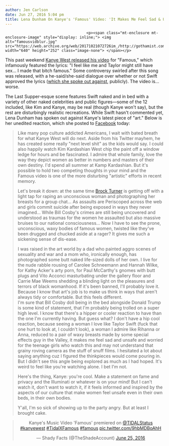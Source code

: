 ```yaml
---
author: Jen Carlson
date: Jun 27, 2016 5:04 pm
title: Lena Dunham On Kanye's 'Famous' Video: 'It Makes Me Feel Sad & Unsafe'
---
```


	
										<p><span class="mt-enclosure mt-enclosure-image" style="display: inline;"> <img alt="famousvidblur.jpg" src="https://web.archive.org/web/20171021072726im_/http://gothamist.com/attachments/arts_jen/famousvidblur.jpg" width="640" height="252" class="image-none"> </span></p>

<p>This past weekend <a href="https://web.archive.org/web/20171021072726/http://laist.com/2016/06/25/kanye_famous_video.php">Kanye West released his video</a> for &quot;Famous,&quot; which infamously featured the lyrics: &quot;I feel like me and Taylor might still have sex... I made that bitch famous.&quot; Some controversy swirled after this song was released, with a he-said/she-said dialogue over whether or not Swift approved the lyrics (<a href="https://web.archive.org/web/20171021072726/http://laist.com/2016/02/16/taylor_swift_grammys_speech.php">which she spoke out against</a>, publicly). The video is... worse.</p>

<p>The Last Supper-esque scene features Swift naked and in bed with a variety of other naked celebrities and public figures&#x2014;some of the 12 included, like Kim and Kanye, may be real (though Kanye won&apos;t say), but the rest are disturbingly realistic recreations. While Swift hasn&apos;t commented yet, Lena Dunham has spoken out against Kanye&apos;s latest piece of &quot;art.&quot; Below is her unedited reaction, which she posted to <a href="https://web.archive.org/web/20171021072726/https://www.facebook.com/lenadunham/posts/1756770211270449:0">Facebook</a> today: </p>

<blockquote>Like many pop culture addicted Americans, I wait with bated breath for what Kanye West will do next. Aside from his Twitter mayhem, he has created some really &quot;next level shit&quot; as the kids would say. I could also happily watch Kim Kardashian West chip the paint off a window ledge for hours and be fascinated. I admire that whole family, love the way they depict women as better in numbers and masters of their own destiny. I&apos;d spend all summer at Kamp Kardashian. But it&apos;s possible to hold two competing thoughts in your mind and the Famous video is one of the more disturbing &quot;artistic&quot; efforts in recent memory.

<p>Let&apos;s break it down: at the same time <a href="https://web.archive.org/web/20171021072726/http://sfist.com/tags/brockturner">Brock Turner</a> is getting off with a light tap for raping an unconscious woman and photographing her breasts for a group chat... As assaults are Periscoped across the web and girls commit suicide after being exposed in ways they never imagined... While Bill Cosby&apos;s crimes are still being uncovered and understood as traumas for the women he assaulted but also massive bruises to our national consciousness... Now I have to see the prone, unconscious, waxy bodies of famous women, twisted like they&apos;ve been drugged and chucked aside at a rager? It gives me such a sickening sense of dis-ease.</p>

<p>I was raised in the art world by a dad who painted aggro scenes of sexuality and war and a mom who, ironically enough, has photographed some butt naked life-sized dolls of her own. I live for the nude rabble rousing of Carolee Schneemann and Hannah Wilke, for Kathy Acker&apos;s arty porn, for Paul McCarthy&apos;s gnomes with butt plugs and Vito Acconci masturbating under the gallery floor and Carrie Mae Weems shedding a blinding light on the pleasures and terrors of black womanhood. If it&apos;s been banned, I&apos;ll probably love it. Because I know that art&apos;s job is to make us think in ways that aren&apos;t always tidy or comfortable. But this feels different.<br>
I&apos;m sure that Bill Cosby doll being in the bed alongside Donald Trump is some kind of statement, that I&apos;m probably being trolled on a super high level. I know that there&apos;s a hipper or cooler reaction to have than the one I&apos;m currently having. But guess what? I don&apos;t have a hip cool reaction, because seeing a woman I love like Taylor Swift (fuck that one hurt to look at, I couldn&apos;t look), a woman I admire like Rihanna or Anna, reduced to a pair of waxy breasts made by some special effects guy in the Valley, it makes me feel sad and unsafe and worried for the teenage girls who watch this and may not understand that grainy roving camera as the stuff of snuff films. I hesitated a lot about saying anything cuz I figured the thinkpieces would come pouring in. But I didn&apos;t see this angle being explored as much as I had hoped. It&apos;s weird to feel like you&apos;re watching alone. I bet I&apos;m not.</p>

<p>Here&apos;s the thing, Kanye: you&apos;re cool. Make a statement on fame and privacy and the Illuminati or whatever is on your mind! But I can&apos;t watch it, don&apos;t want to watch it, if it feels informed and inspired by the aspects of our culture that make women feel unsafe even in their own beds, in their own bodies.</p>

<p>Y&apos;all, I&apos;m so sick of showing up to the party angry. But at least I brought cake.</p></blockquote><p></p>

<center><blockquote class="twitter-video" data-lang="en"><p lang="en" dir="ltr">Kanye&apos;s Music Video &apos;Famous&apos; premiered on <a href="https://web.archive.org/web/20171021072726/https://twitter.com/TIDALStatus">@TIDALStatus</a> <a href="https://web.archive.org/web/20171021072726/https://twitter.com/hashtag/kanyewest?src=hash">#kanyewest</a> <a href="https://web.archive.org/web/20171021072726/https://twitter.com/hashtag/TidalXFamous?src=hash">#TidalXFamous</a> <a href="https://web.archive.org/web/20171021072726/https://twitter.com/hashtag/famous?src=hash">#famous</a> <a href="https://web.archive.org/web/20171021072726/https://t.co/9hbMDBoAhH">pic.twitter.com/9hbMDBoAhH</a></p>&#x2014; Shady Facts (@TheShadeAccount) <a href="https://web.archive.org/web/20171021072726/https://twitter.com/TheShadeAccount/status/746540022191497216">June 25, 2016</a></blockquote>
<script async src="//web.archive.org/web/20171021072726js_/http://platform.twitter.com/widgets.js" charset="utf-8"></script></center>					
										
									
				